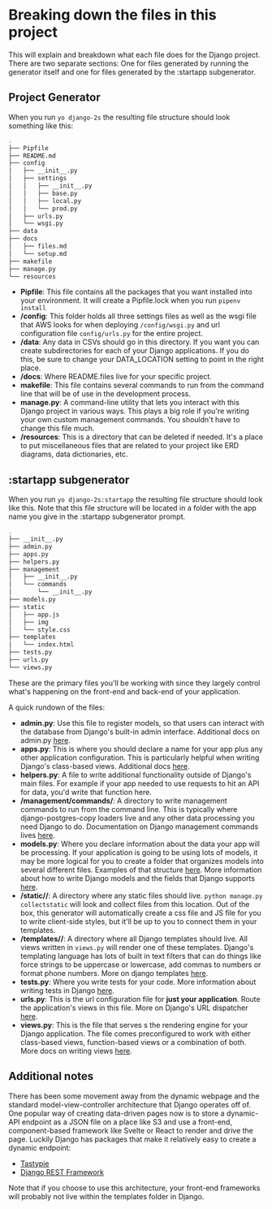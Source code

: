 # Breaking down the files in this project

This will explain and breakdown what each file does for the Django project. There are two separate sections: One for files generated by running the generator itself and one for files generated by the :startapp subgenerator.

## Project Generator

When you run `yo django-2s` the resulting file structure should look something like this:

```bash
.
├── Pipfile
├── README.md
├── config
│   ├── __init__.py
│   ├── settings
│   │   ├── __init__.py
│   │   ├── base.py
│   │   ├── local.py
│   │   └── prod.py
│   ├── urls.py
│   └── wsgi.py
├── data
├── docs
│   ├── files.md
│   └── setup.md
├── makefile
├── manage.py
└── resources
```

- **Pipfile**: This file contains all the packages that you want installed into your environment. It will create a Pipfile.lock when you run `pipenv install`
- **/config**: This folder holds all three settings files as well as the wsgi file that AWS looks for when deploying `/config/wsgi.py` and url configuration file `config/urls.py` for the entire project.
- **/data**: Any data in CSVs should go in this directory. If you want you can create subdirectories for each of your Django applications. If you do this, be sure to change your DATA_LOCATION setting to point in the right place.
- **/docs**: Where README.files live for your specific project.
- **makefile**: This file contains several commands to run from the command line that will be of use in the development process.
- **manage.py**: A command-line utility that lets you interact with this Django project in various ways. This plays a big role if you're writing your own custom management commands. You shouldn't have to change this file much.
- **/resources**: This is a directory that can be deleted if needed. It's a place to put miscellaneous files that are related to your project like ERD diagrams, data dictionaries, etc.



## :startapp subgenerator

When you run `yo django-2s:startapp` the resulting file structure should look like this. Note that this file structure will be located in a folder with the app name you give in the :startapp subgenerator prompt.

```bash
.
├── __init__.py
├── admin.py
├── apps.py
├── helpers.py
├── management
│   ├── __init__.py
│   └── commands
│       └── __init__.py
├── models.py
├── static
│   ├── app.js
│   ├── img
│   └── style.css
├── templates
│   └── index.html
├── tests.py
├── urls.py
└── views.py
```

These are the primary files you'll be working with since they largely control what's happening on the front-end and back-end of your application.

A quick rundown of the files:

- **admin.py**: Use this file to register models, so that users can interact with the database from Django's built-in admin interface. Additional docs on admin.py [here](https://docs.djangoproject.com/en/2.2/ref/contrib/admin/).
- **apps.py**: This is where you should declare a name for your app plus any other application configuration. This is particularly helpful when writing Django's class-based views. Additional docs [here](https://docs.djangoproject.com/en/2.2/ref/applications/).
- **helpers.py**: A file to write additional functionality outside of Django's main files. For example if your app needed to use requests to hit an API for data, you'd write that function here.
- **/management/commands/**: A directory to write management commands to run from the command line. This is typically where django-postgres-copy loaders live and any other data processing you need Django to do. Documentation on Django management commands lives [here](https://docs.djangoproject.com/en/2.2/howto/custom-management-commands/).
- **models.py**: Where you declare information about the data your app will be processing. If your application is going to be using lots of models, it may be more logical for you to create a folder that organizes models into several different files. Examples of that structure [here](https://github.com/rji-futures-lab/django-rmp-data/tree/master/rmp/models). More information about how to write Django models and the fields that Django supports [here](https://docs.djangoproject.com/en/2.2/topics/db/models/).
- **/static/<appname>/**: A directory where any static files should live. `python manage.py collectstatic` will look and collect files from this location. Out of the box, this generator will automatically create a css file and JS file for you to write client-side styles, but it'll be up to you to connect them in your templates.
- **/templates/<appname>/**: A directory where all Django templates should live. All views written in `views.py` will render one of these templates. Django's templating language has lots of built in text filters that can do things like force strings to be uppercase or lowercase, add commas to numbers or format phone numbers. More on django templates [here](https://docs.djangoproject.com/en/2.2/topics/templates/).
- **tests.py**: Where you write tests for your code. More information about writing tests in Django [here](https://docs.djangoproject.com/en/2.2/topics/testing/overview/).
- **urls.py**: This is the url configuration file for **just your application**. Route the application's views in this file. More on Django's URL dispatcher [here](https://docs.djangoproject.com/en/2.2/topics/http/urls/).
- **views.py**: This is the file that serves s the rendering engine for your Django application. The file comes preconfigured to work with either class-based views, function-based views or a combination of both. More docs on writing views [here](https://docs.djangoproject.com/en/2.2/topics/http/views/).

## Additional notes

There has been some movement away from the dynamic webpage and the standard model-view-controller architecture that Django operates off of. One popular way of creating data-driven pages now is to store a dynamic-API endpoint as a JSON file on a place like S3 and use a front-end, component-based framework like Svelte or React to render and drive the page. Luckily Django has packages that make it relatively easy to create a dynamic endpoint:

- [Tastypie](https://django-tastypie.readthedocs.io/en/latest/)
- [Django REST Framework](https://www.django-rest-framework.org/)

Note that if you choose to use this architecture, your front-end frameworks will probably not live within the templates folder in Django. 

